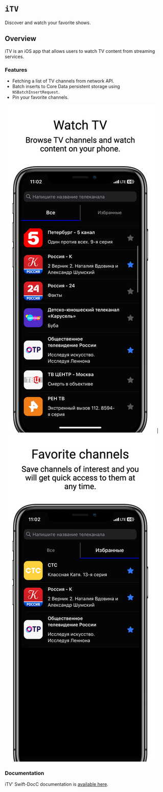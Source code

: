# ``iTV``

Discover and watch your favorite shows.

## Overview

iTV is an iOS app that allows users to watch TV content from streaming services.

### Features

- Fetching a list of TV channels from network API.
- Batch inserts to Core Data persistent storage using ``NSBatchInsertRequest``.
- Pin your favorite channels.

![An illustration displaying the UI for discovering of channels.](docs/images/screenshot@3x.png) | ![An illustration displaying the UI of favorite chammels.](docs/images/screenshot2@3x.png)

### Documentation

iTV' Swift-DocC documentation is [available here](https://leonidcbr.github.io/iTV/documentation/itv).
